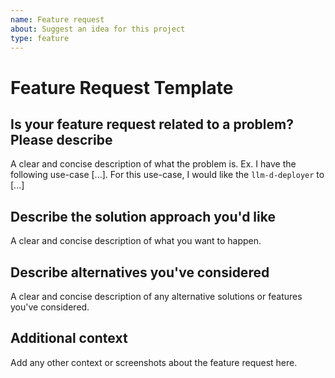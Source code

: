 ```yaml
---
name: Feature request
about: Suggest an idea for this project
type: feature
---
```

# Feature Request Template

## Is your feature request related to a problem? Please describe

A clear and concise description of what the problem is. Ex. I have the following use-case [...]. For this use-case, I would like the `llm-d-deployer` to [...]

## Describe the solution approach you'd like

A clear and concise description of what you want to happen.

## Describe alternatives you've considered

A clear and concise description of any alternative solutions or features you've considered.

## Additional context

Add any other context or screenshots about the feature request here.
